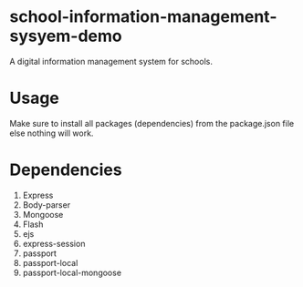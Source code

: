 # school-information-management-sysyem-demo
A digital information management system for schools.
# Usage
Make sure to install all packages (dependencies) from the package.json file else nothing will work.
# Dependencies
1. Express
2. Body-parser
3. Mongoose
4. Flash
5. ejs
6. express-session
7. passport
8. passport-local
9. passport-local-mongoose
